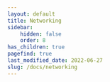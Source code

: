 ```yaml
---
layout: default
title: Networking
sidebar:
    hidden: false
    order: 8
has_children: true
pagefind: true
last_modified_date: 2022-06-27
slug: /docs/networking
---
```

